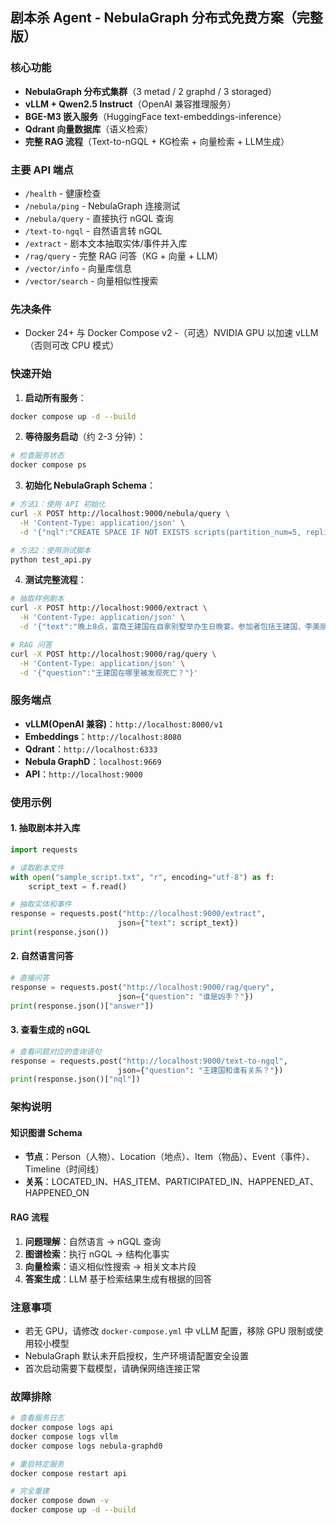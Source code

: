 ## 剧本杀 Agent - NebulaGraph 分布式免费方案（完整版）


### 核心功能
- **NebulaGraph 分布式集群**（3 metad / 2 graphd / 3 storaged）
- **vLLM + Qwen2.5 Instruct**（OpenAI 兼容推理服务）
- **BGE-M3 嵌入服务**（HuggingFace text-embeddings-inference）
- **Qdrant 向量数据库**（语义检索）
- **完整 RAG 流程**（Text-to-nGQL + KG检索 + 向量检索 + LLM生成）

### 主要 API 端点
- `/health` - 健康检查
- `/nebula/ping` - NebulaGraph 连接测试
- `/nebula/query` - 直接执行 nGQL 查询
- `/text-to-ngql` - 自然语言转 nGQL
- `/extract` - 剧本文本抽取实体/事件并入库
- `/rag/query` - 完整 RAG 问答（KG + 向量 + LLM）
- `/vector/info` - 向量库信息
- `/vector/search` - 向量相似性搜索

### 先决条件
- Docker 24+ 与 Docker Compose v2
-（可选）NVIDIA GPU 以加速 vLLM（否则可改 CPU 模式）

### 快速开始

1. **启动所有服务**：
```bash
docker compose up -d --build
```

2. **等待服务启动**（约 2-3 分钟）：
```bash
# 检查服务状态
docker compose ps
```

3. **初始化 NebulaGraph Schema**：
```bash
# 方法1：使用 API 初始化
curl -X POST http://localhost:9000/nebula/query \
  -H 'Content-Type: application/json' \
  -d '{"nql":"CREATE SPACE IF NOT EXISTS scripts(partition_num=5, replica_factor=1, vid_type=FIXED_STRING(64)); USE scripts; CREATE TAG IF NOT EXISTS Person(name string, role string); CREATE TAG IF NOT EXISTS Location(name string); CREATE TAG IF NOT EXISTS Item(name string, type string); CREATE TAG IF NOT EXISTS Event(name string, description string); CREATE TAG IF NOT EXISTS Timeline(name string, start string, end string);"}'

# 方法2：使用测试脚本
python test_api.py
```

4. **测试完整流程**：
```bash
# 抽取样例剧本
curl -X POST http://localhost:9000/extract \
  -H 'Content-Type: application/json' \
  -d '{"text":"晚上8点，富商王建国在自家别墅举办生日晚宴。参加者包括王建国、李美丽、张律师等。"}'

# RAG 问答
curl -X POST http://localhost:9000/rag/query \
  -H 'Content-Type: application/json' \
  -d '{"question":"王建国在哪里被发现死亡？"}'
```

### 服务端点
- **vLLM(OpenAI 兼容)**：`http://localhost:8000/v1`
- **Embeddings**：`http://localhost:8080`
- **Qdrant**：`http://localhost:6333`
- **Nebula GraphD**：`localhost:9669`
- **API**：`http://localhost:9000`

### 使用示例

#### 1. 抽取剧本并入库
```python
import requests

# 读取剧本文件
with open("sample_script.txt", "r", encoding="utf-8") as f:
    script_text = f.read()

# 抽取实体和事件
response = requests.post("http://localhost:9000/extract", 
                        json={"text": script_text})
print(response.json())
```

#### 2. 自然语言问答
```python
# 直接问答
response = requests.post("http://localhost:9000/rag/query",
                        json={"question": "谁是凶手？"})
print(response.json()["answer"])
```

#### 3. 查看生成的 nGQL
```python
# 查看问题对应的查询语句
response = requests.post("http://localhost:9000/text-to-ngql",
                        json={"question": "王建国和谁有关系？"})
print(response.json()["nql"])
```

### 架构说明

#### 知识图谱 Schema
- **节点**：Person（人物）、Location（地点）、Item（物品）、Event（事件）、Timeline（时间线）
- **关系**：LOCATED_IN、HAS_ITEM、PARTICIPATED_IN、HAPPENED_AT、HAPPENED_ON

#### RAG 流程
1. **问题理解**：自然语言 → nGQL 查询
2. **图谱检索**：执行 nGQL → 结构化事实
3. **向量检索**：语义相似性搜索 → 相关文本片段
4. **答案生成**：LLM 基于检索结果生成有根据的回答

### 注意事项
- 若无 GPU，请修改 `docker-compose.yml` 中 vLLM 配置，移除 GPU 限制或使用较小模型
- NebulaGraph 默认未开启授权，生产环境请配置安全设置
- 首次启动需要下载模型，请确保网络连接正常

### 故障排除
```bash
# 查看服务日志
docker compose logs api
docker compose logs vllm
docker compose logs nebula-graphd0

# 重启特定服务
docker compose restart api

# 完全重建
docker compose down -v
docker compose up -d --build
```



